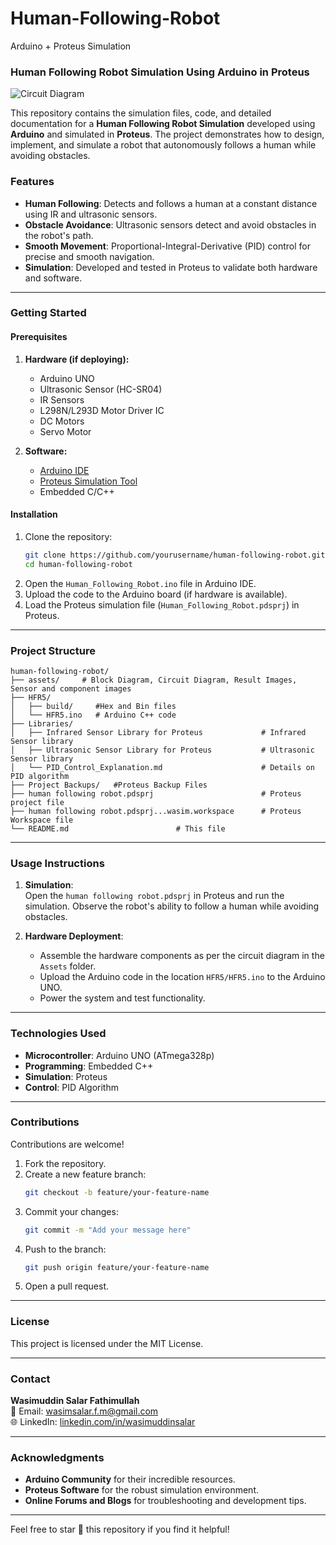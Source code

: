 # Human-Following-Robot
Arduino + Proteus Simulation

### Human Following Robot Simulation Using Arduino in Proteus

![Circuit Diagram](https://github.com/user-attachments/assets/3b49295c-f042-430c-8638-72a5ca6c4722)


This repository contains the simulation files, code, and detailed documentation for a **Human Following Robot Simulation** developed using **Arduino** and simulated in **Proteus**. The project demonstrates how to design, implement, and simulate a robot that autonomously follows a human while avoiding obstacles.


### Features

- **Human Following**: Detects and follows a human at a constant distance using IR and ultrasonic sensors.  
- **Obstacle Avoidance**: Ultrasonic sensors detect and avoid obstacles in the robot's path.  
- **Smooth Movement**: Proportional-Integral-Derivative (PID) control for precise and smooth navigation.  
- **Simulation**: Developed and tested in Proteus to validate both hardware and software.  

---

### Getting Started

#### Prerequisites
1. **Hardware (if deploying):**
   - Arduino UNO
   - Ultrasonic Sensor (HC-SR04)
   - IR Sensors
   - L298N/L293D Motor Driver IC
   - DC Motors
   - Servo Motor

2. **Software:**
   - [Arduino IDE](https://www.arduino.cc/en/software)
   - [Proteus Simulation Tool](https://www.labcenter.com/)
   - Embedded C/C++

#### Installation
1. Clone the repository:
   ```bash
   git clone https://github.com/yourusername/human-following-robot.git
   cd human-following-robot
   ```
2. Open the `Human_Following_Robot.ino` file in Arduino IDE.  
3. Upload the code to the Arduino board (if hardware is available).  
4. Load the Proteus simulation file (`Human_Following_Robot.pdsprj`) in Proteus.

---

### Project Structure

```plaintext
human-following-robot/
├── assets/     # Block Diagram, Circuit Diagram, Result Images, Sensor and component images
├── HFR5/
│   ├── build/     #Hex and Bin files
│   └── HFR5.ino   # Arduino C++ code
├── Libraries/
│   ├── Infrared Sensor Library for Proteus             # Infrared Sensor library
│   ├── Ultrasonic Sensor Library for Proteus           # Ultrasonic Sensor library
│   └── PID_Control_Explanation.md                      # Details on PID algorithm
├── Project Backups/   #Proteus Backup Files
├── human following robot.pdsprj                        # Proteus project file
├── human following robot.pdsprj...wasim.workspace      # Proteus Workspace file
└── README.md                        # This file
```

---

### Usage Instructions

1. **Simulation**:  
   Open the `human following robot.pdsprj` in Proteus and run the simulation. Observe the robot's ability to follow a human while avoiding obstacles.

2. **Hardware Deployment**:  
   - Assemble the hardware components as per the circuit diagram in the `Assets` folder.  
   - Upload the Arduino code in the location `HFR5/HFR5.ino`  to the Arduino UNO.  
   - Power the system and test functionality.

---

### Technologies Used

- **Microcontroller**: Arduino UNO (ATmega328p)  
- **Programming**: Embedded C++  
- **Simulation**: Proteus  
- **Control**: PID Algorithm  

---

### Contributions

Contributions are welcome!  
1. Fork the repository.  
2. Create a new feature branch:  
   ```bash
   git checkout -b feature/your-feature-name
   ```
3. Commit your changes:  
   ```bash
   git commit -m "Add your message here"
   ```
4. Push to the branch:  
   ```bash
   git push origin feature/your-feature-name
   ```
5. Open a pull request.

---

### License

This project is licensed under the MIT License.

---

### Contact

**Wasimuddin Salar Fathimullah**  
📧 Email: [wasimsalar.f.m@gmail.com](mailto:wasimsalar.f.m@gmail.com)  
🌐 LinkedIn: [linkedin.com/in/wasimuddinsalar](https://www.linkedin.com/in/wasimuddinsalar/)

---

### Acknowledgments

- **Arduino Community** for their incredible resources.  
- **Proteus Software** for the robust simulation environment.  
- **Online Forums and Blogs** for troubleshooting and development tips.

--- 

Feel free to star 🌟 this repository if you find it helpful!
